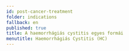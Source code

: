 ```yaml
---
id: post-cancer-treatment
folder: indications
fallback: en
published: true
title: A haemorrhágiás cystitis egyes formái
menutitle: Haemorrhágiás Cystitis (HC)
---
```

